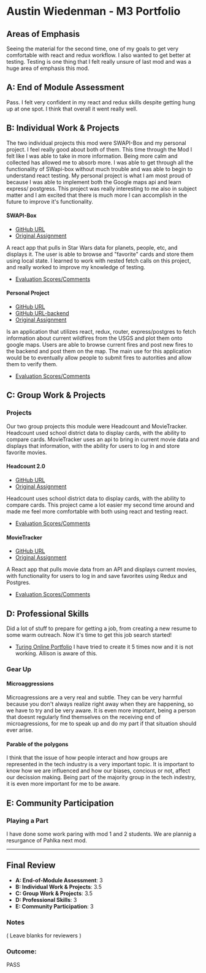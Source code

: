 # Austin Wiedenman - M3 Portfolio

## Areas of Emphasis
Seeing the material for the second time,  one of my goals to get very comfortable with react and redux workflow. I also wanted to get better at testing.  Testing is one thing that I felt really unsure of last mod and was a huge area of emphasis this mod. 

## A: End of Module Assessment

Pass. I felt very confident in my react and redux skills despite getting hung up at one spot.  I think that overall it went really well.


## B: Individual Work & Projects

The two individual projects this mod were SWAPI-Box and my personal project. I feel really good about both of them. This time through the Mod I felt like I was able to take in more information. Being more calm and collected has allowed me to absorb more. I was able to get through all the functionality of SWapi-box without much trouble and was able to begin to understand react testing. My personal project is what I am most proud of because I was able to implement both the Google maps api and learn express/ postgress. This project was really interesting to me also in subject matter and I am excited that there is much more I can accomplish in the future to improve it's functionality.

#### SWAPI-Box

* [GitHub URL](https://github.com/Awiedenman/swapi-box2)
* [Original Assignment](http://frontend.turing.io/projects/swapi-box.html)

A react app that pulls in Star Wars data for planets, people, etc, and displays it. The user is able to browse and "favorite" cards and store them using local state. I learned to work with nested fetch calls on this project, and really worked to improve my knowledge of testing.

* [Evaluation Scores/Comments](https://github.com/Awiedenman/front-end-submissions-public/blob/master/1803/mod-3/swapi-box/austin/scores.md)


#### Personal Project

* [GitHub URL](https://github.com/Awiedenman/wildFire)
* [GitHub URL-backend](https://github.com/Awiedenman/wildFire-backend)
* [Original Assignment](http://frontend.turing.io/projects/self-directed-project.html)

Is an application that utilizes react, redux, router, express/postgres to fetch information about current wildfires from the USGS and plot them onto google maps.  Users are able to browse current fires and post new fires to the backend and post them on the map.  The main use for this application would be to eventually allow people to submit fires to autorities and allow them to verify them.

* [Evaluation Scores/Comments]()

## C: Group Work & Projects

### Projects

Our two group projects this module were Headcount and MovieTracker. Headcount used school district data to display cards, with the ability to compare cards. MovieTracker uses an api to bring in current movie data and displays that information, with the ability for users to log in and store favorite movies.

#### Headcount 2.0

* [GitHub URL](https://github.com/airum82/headcount2.1)
* [Original Assignment](https://github.com/turingschool-examples/headcount2.0/scores.md)

Headcount uses school district data to display cards, with the ability to compare cards. This project came a lot easier my second time around and made me feel more comfortable with both using react and testing react.

* [Evaluation Scores/Comments](https://github.com/Awiedenman/front-end-submissions-public/blob/master/1803/mod-3/headcount/austin-arram/scores.md)

#### MovieTracker

* [GitHub URL](https://github.com/Awiedenman/movie-tracker-2)
* [Original Assignment](https://github.com/turingschool-examples/movie-tracker/scores.md)

A React app that pulls movie data from an API and displays current movies, with functionality for users to log in and save favorites using Redux and Postgres.

* [Evaluation Scores/Comments](https://github.com/Awiedenman/front-end-submissions-public/blob/master/1803/mod-3/movie-tracker/andrew-austin/scores.md)


## D: Professional Skills
Did a lot of stuff to prepare for getting a job, from creating a new resume to some warm outreach. Now it's time to get this job search started!

* [Turing Online Portfolio]()  I have tried to create it 5 times now and it is not working. Allison is aware of this.

### Gear Up

#### Microaggressions

Microagressions are a very real and subtle.  They can be very harmful because you don't always realize right away when they are happening, so we have to try and be very aware. It is even more impotant, being a person that doesnt regularly find themselves on the receiving end of microagressions, for me to speak up and do my part if that situation should ever arise.

#### Parable of the polygons

I think that the issue of how people interact and how groups are represented in the tech industry is a very important topic.  It is important to know how we are influenced and how our biases, concious or not, affect our decission making. Being part of the majority group in the tech indestry, it is even more important for me to be aware.

## E: Community Participation

### Playing a Part

I have done some work paring with mod 1 and 2 students.  We are plannig a resurgance of Pahlka next mod.

------------------

## Final Review

* **A: End-of-Module Assessment**: 3
* **B: Individual Work & Projects**: 3.5
* **C: Group Work & Projects**: 3.5
* **D: Professional Skills**: 3
* **E: Community Participation**: 3

### Notes

( Leave blanks for reviewers )

### Outcome: 

PASS
